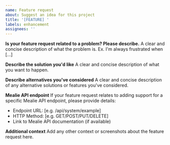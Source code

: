 ```yaml
---
name: Feature request
about: Suggest an idea for this project
title: '[FEATURE] '
labels: enhancement
assignees: ''
---
```


**Is your feature request related to a problem? Please describe.**
A clear and concise description of what the problem is. Ex. I'm always frustrated when [...]

**Describe the solution you'd like**
A clear and concise description of what you want to happen.

**Describe alternatives you've considered**
A clear and concise description of any alternative solutions or features you've considered.

**Mealie API endpoint**
If your feature request relates to adding support for a specific Mealie API endpoint, please provide details:
- Endpoint URL: [e.g. /api/system/example]
- HTTP Method: [e.g. GET/POST/PUT/DELETE]
- Link to Mealie API documentation (if available)

**Additional context**
Add any other context or screenshots about the feature request here.
